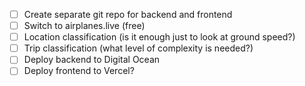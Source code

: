- [ ] Create separate git repo for backend and frontend
- [ ] Switch to airplanes.live (free)
- [ ] Location classification (is it enough just to look at ground speed?)
- [ ] Trip classification (what level of complexity is needed?)
- [ ] Deploy backend to Digital Ocean
- [ ] Deploy frontend to Vercel?
